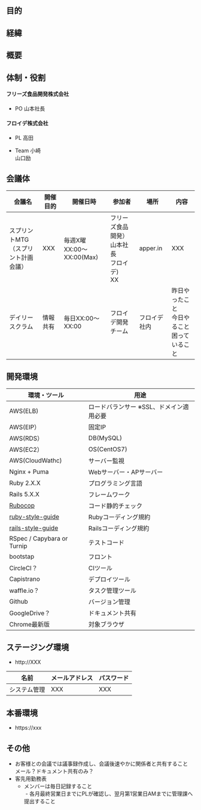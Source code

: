 ## 目的


## 経緯


## 概要


## 体制・役割
#### フリーズ食品開発株式会社
- PO
山本社長

#### フロイデ株式会社
- PL
高田

- Team
小崎  
山口励

## 会議体
会議名 | 開催目的 | 開催日時 | 参加者 | 場所 | 内容
--- | --- | --- | --- | --- | ---
スプリントMTG <br> （スプリント計画会議） | XXX | 毎週X曜 <br> XX:00〜XX:00(Max) | フリーズ食品開発） <br> 山本社長 <br> フロイデ) <br> XX | apper.in | XXX
デイリースクラム | 情報共有 | 毎日XX:00〜XX:00 | フロイデ開発チーム | フロイデ社内 | 昨日やったこと <br> 今日やること <br> 困っていること

## 開発環境
環境・ツール | 用途
--- | ---
AWS(ELB) | ロードバランサー ※SSL、ドメイン適用必要
AWS(EIP） | 固定IP
AWS(RDS） | DB(MySQL)
AWS(EC2） | OS(CentOS7)
AWS(CloudWathc) | サーバー監視
Nginx  + Puma | Webサーバー・APサーバー
Ruby 2.X.X | プログラミング言語
Rails 5.X.X | フレームワーク
[Rubocop](https://github.com/froide-kk/rubocop-guide) | コード静的チェック
[ruby-style-guide](https://github.com/fortissimo1997/ruby-style-guide/blob/japanese/README.ja.md) | Rubyコーディング規約
[rails-style-guide](https://github.com/satour/rails-style-guide/blob/master/README-jaJA.md) | Railsコーディング規約
RSpec / Capybara or Turnip | テストコード
bootstap | フロント
CircleCI？ | CIツール
Capistrano | デプロイツール
waffle.io？ | タスク管理ツール
Github | バージョン管理
GoogleDrive？ | ドキュメント共有
Chrome最新版 | 対象ブラウザ  

## ステージング環境
- http://XXX

名前 | メールアドレス | パスワード
--- | --- | ---
システム管理 | XXX | XXX

## 本番環境
- https://xxx

## その他
- お客様との会議では議事録作成し、会議後速やかに関係者と共有すること  
メール？ドキュメント共有のみ？
- 客先用勤務表
  - メンバーは毎日記録すること  
  - 各月最終営業日までにPLが確認し、翌月第1営業日AMまでに管理課へ提出すること

